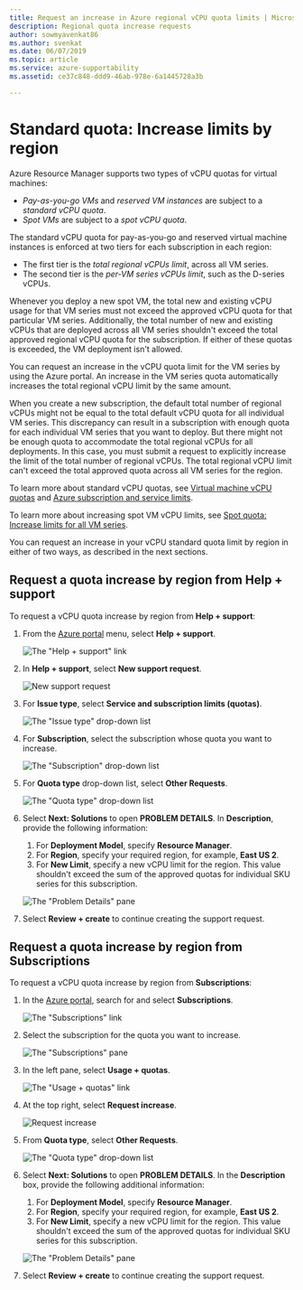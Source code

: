```yaml
---
title: Request an increase in Azure regional vCPU quota limits | Microsoft Docs
description: Regional quota increase requests
author: sowmyavenkat86
ms.author: svenkat
ms.date: 06/07/2019
ms.topic: article
ms.service: azure-supportability
ms.assetid: ce37c848-ddd9-46ab-978e-6a1445728a3b

---
```

# Standard quota: Increase limits by region

Azure Resource Manager supports two types of vCPU quotas for virtual machines:

* *Pay-as-you-go VMs* and *reserved VM instances* are subject to a *standard vCPU quota*.
* *Spot VMs* are subject to a *spot vCPU quota*.

The standard vCPU quota for pay-as-you-go and reserved virtual machine instances is enforced at two tiers for each subscription in each region:

* The first tier is the *total regional vCPUs limit*, across all VM series.
* The second tier is the *per-VM series vCPUs limit*, such as the D-series vCPUs.

Whenever you deploy a new spot VM, the total new and existing vCPU usage for that VM series must not exceed the approved vCPU quota for that particular VM series. Additionally, the total number of new and existing vCPUs that are deployed across all VM series shouldn't exceed the total approved regional vCPU quota for the subscription. If either of these quotas is exceeded, the VM deployment isn't allowed.

You can request an increase in the vCPU quota limit for the VM series by using the Azure portal. An increase in the VM series quota automatically increases the total regional vCPU limit by the same amount.

When you create a new subscription, the default total number of regional vCPUs might not be equal to the total default vCPU quota for all individual VM series. This discrepancy can result in a subscription with enough quota for each individual VM series that you want to deploy. But there might not be enough quota to accommodate the total regional vCPUs for all deployments. In this case, you must submit a request to explicitly increase the limit of the total number of regional vCPUs. The total regional vCPU limit can't exceed the total approved quota across all VM series for the region.

To learn more about standard vCPU quotas, see [Virtual machine vCPU quotas](../../virtual-machines/windows/quotas.md) and [Azure subscription and service limits](https://aka.ms/quotalimits).

To learn more about increasing spot VM vCPU limits, see [Spot quota: Increase limits for all VM series](low-priority-quota.md).

You can request an increase in your vCPU standard quota limit by region in either of two ways, as described in the next sections.

## Request a quota increase by region from Help + support

To request a vCPU quota increase by region from **Help + support**:

1. From the [Azure portal](https://portal.azure.com) menu, select **Help + support**.

   ![The "Help + support" link](./media/resource-manager-core-quotas-request/helpsupport.png)

1. In **Help + support**, select **New support request**.

    ![New support request](./media/resource-manager-core-quotas-request/newsupportrequest.png)

1. For **Issue type**, select **Service and subscription limits (quotas)**.

   ![The "Issue type" drop-down list](./media/resource-manager-core-quotas-request/issuetypedropdown.png)

1. For **Subscription**, select the subscription whose quota you want to increase.

   ![The "Subscription" drop-down list](./media/resource-manager-core-quotas-request/select-subscription-sr.png)

1. For **Quota type** drop-down list, select **Other Requests**.

   ![The "Quota type" drop-down list](./media/resource-manager-core-quotas-request/regional-quotatype.png)

1. Select **Next: Solutions** to open **PROBLEM DETAILS**. In **Description**, provide the following information:

    1. For **Deployment Model**, specify **Resource Manager**.  
    1. For **Region**, specify your required region, for example, **East US 2**.  
    1. For **New Limit**, specify a new vCPU limit for the region. This value shouldn't exceed the sum of the approved quotas for individual SKU series for this subscription.

    ![The "Problem Details" pane](./media/resource-manager-core-quotas-request/regional-details.png)

1. Select **Review + create** to continue creating the support request.

## Request a quota increase by region from Subscriptions

To request a vCPU quota increase by region from **Subscriptions**:

1. In the [Azure portal](https://portal.azure.com), search for and select **Subscriptions**.

   ![The "Subscriptions" link](./media/resource-manager-core-quotas-request/subscriptions.png)

1. Select the subscription for the quota you want to increase.

   ![The "Subscriptions" pane](./media/resource-manager-core-quotas-request/select-subscription.png)

1. In the left pane, select **Usage + quotas**.

   ![The "Usage + quotas" link](./media/resource-manager-core-quotas-request/select-usage-quotas.png)

1. At the top right, select **Request increase**.

   ![Request increase](./media/resource-manager-core-quotas-request/request-increase.png)

1. From **Quota type**, select **Other Requests**.

   ![The "Quota type" drop-down list](./media/resource-manager-core-quotas-request/regional-quotatype.png)

1. Select **Next: Solutions** to open **PROBLEM DETAILS**. In the **Description** box, provide the following additional information:

    1. For **Deployment Model**, specify **Resource Manager**.  
    1. For **Region**, specify your required region, for example, **East US 2**.  
    1. For **New Limit**, specify a new vCPU limit for the region. This value shouldn't exceed the sum of the approved quotas for individual SKU series for this subscription.

    ![The "Problem Details" pane](./media/resource-manager-core-quotas-request/regional-details.png)

1. Select **Review + create** to continue creating the support request.
